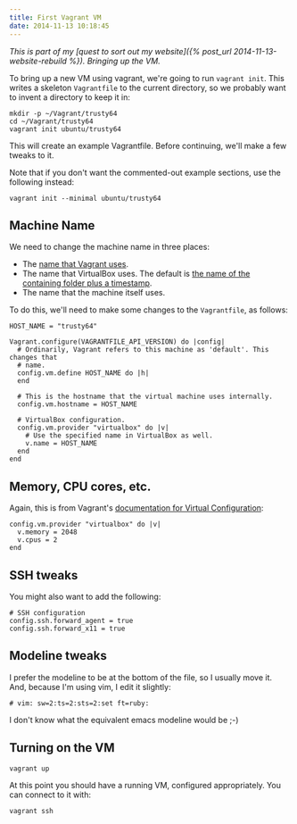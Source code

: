 ```yaml
---
title: First Vagrant VM
date: 2014-11-13 10:18:45
---
```


*This is part of my [quest to sort out my website]({% post_url 2014-11-13-website-rebuild %}).
Bringing up the VM.*

To bring up a new VM using vagrant, we're going to run `vagrant init`. This
writes a skeleton `Vagrantfile` to the current directory, so we probably want
to invent a directory to keep it in:

    mkdir -p ~/Vagrant/trusty64
    cd ~/Vagrant/trusty64
    vagrant init ubuntu/trusty64

This will create an example Vagrantfile. Before continuing, we'll make a few
tweaks to it.

Note that if you don't want the commented-out example sections, use the
following instead:

    vagrant init --minimal ubuntu/trusty64

## Machine Name

We need to change the machine name in three places:

 - The [name that Vagrant uses](http://stackoverflow.com/a/20431791/8446).
 - The name that VirtualBox uses. The default is [the name of the containing
   folder plus a
   timestamp](https://docs.vagrantup.com/v2/virtualbox/configuration.html).
 - The name that the machine itself uses.

To do this, we'll need to make some changes to the `Vagrantfile`, as follows:

    HOST_NAME = "trusty64"

    Vagrant.configure(VAGRANTFILE_API_VERSION) do |config|
      # Ordinarily, Vagrant refers to this machine as 'default'. This changes that
      # name.
      config.vm.define HOST_NAME do |h|
      end

      # This is the hostname that the virtual machine uses internally.
      config.vm.hostname = HOST_NAME

      # VirtualBox configuration.
      config.vm.provider "virtualbox" do |v|
        # Use the specified name in VirtualBox as well.
        v.name = HOST_NAME
      end
    end

## Memory, CPU cores, etc.

Again, this is from Vagrant's [documentation for Virtual
Configuration](https://docs.vagrantup.com/v2/virtualbox/configuration.html):

    config.vm.provider "virtualbox" do |v|
      v.memory = 2048
      v.cpus = 2
    end

## SSH tweaks

You might also want to add the following:

    # SSH configuration
    config.ssh.forward_agent = true
    config.ssh.forward_x11 = true

## Modeline tweaks

I prefer the modeline to be at the bottom of the file, so I usually move it.
And, because I'm using vim, I edit it slightly:

    # vim: sw=2:ts=2:sts=2:set ft=ruby:

I don't know what the equivalent emacs modeline would be ;-)

## Turning on the VM

    vagrant up

At this point you should have a running VM, configured appropriately. You can
connect to it with:

    vagrant ssh
